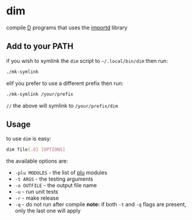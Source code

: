 # dim

compile [D](https://dlang.org) programs that uses the [importd](https://github.com/onerbs/importd) library

## Add to your PATH

if you wish to symlink the `dim` script to `~/.local/bin/dim` then run:
``` bash
./mk-symlink
```

elif you prefer to use a different prefix then run:
``` bash
./mk-symlink /your/prefix
```
`//` the above will symlink to `/your/prefix/dim`

## Usage

to use `dim` is easy:
``` bash
dim file[.d] [OPTIONS]
```

the available options are:
- `-plu MODULES` - the list of [plu](https://github.com/onerbs/importd/tree/master/plu) modules
- `-t ARGS` - the testing arguments
- `-o OUTFILE` - the output file name
- `-u` - run unit tests
- `-r` - make release
- `-q` - do not run after compile
**note:** if both `-t` and `-q` flags are present, only the last one will apply
